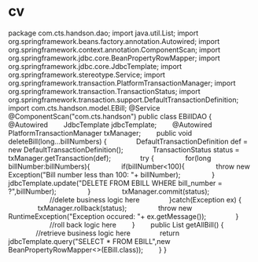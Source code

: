 # cv
package com.cts.handson.dao; import java.util.List; import org.springframework.beans.factory.annotation.Autowired; import org.springframework.context.annotation.ComponentScan; import org.springframework.jdbc.core.BeanPropertyRowMapper; import org.springframework.jdbc.core.JdbcTemplate; import org.springframework.stereotype.Service; import org.springframework.transaction.PlatformTransactionManager; import org.springframework.transaction.TransactionStatus; import org.springframework.transaction.support.DefaultTransactionDefinition; import com.cts.handson.model.EBill; @Service @ComponentScan("com.cts.handson") public class EBillDAO {   @Autowired   JdbcTemplate jdbcTemplate;   @Autowired   PlatformTransactionManager txManager;   public void deleteBill(long...billNumbers) {     DefaultTransactionDefinition def = new DefaultTransactionDefinition();     TransactionStatus status = txManager.getTransaction(def);     try {      for(long billNumber:billNumbers){      if(billNumber<100){      throw new Exception("Bill number less than 100: "+ billNumber);      }      jdbcTemplate.update("DELETE FROM EBILL WHERE bill_number = ?",billNumber);      }      txManager.commit(status);       //delete business logic here     }catch(Exception ex) {      txManager.rollback(status);      throw new RuntimeException("Exception occured: "+ ex.getMessage());     }       //roll back logic here   }   public List<EBill> getAllBill() {     //retrieve business logic here     return jdbcTemplate.query("SELECT * FROM EBILL",new BeanPropertyRowMapper<>(EBill.class));   } }
